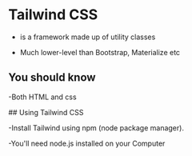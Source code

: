 # Tailwind CSS <br> 
* <p>is a framework made up of utility classes</p>
* <P> Much lower-level than Bootstrap, Materialize etc<P/>
##  You should know <br>
<p> -Both HTML and css</p>
## Using Tailwind CSS
<p>-Install Tailwind using npm (node package manager).
<p> -You'll need node.js installed on your Computer
